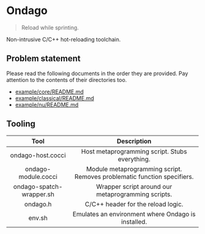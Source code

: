 # Ondago
> Reload while sprinting.

Non-intrusive C/C++ hot-reloading toolchain.

## Problem statement
Please read the following documents in the order they are provided.
Pay attention to the contents of their directories too.
* [example/core/README.md](example/core/README.md)
* [example/classical/README.md](example/classical/README.md)
* [example/nu/README.md](example/nu/README.md)

## Tooling
| Tool                     | Description |
| :----------------------: | :---------: |
| ondago-host.cocci        | Host metaprogramming script. Stubs everything. |
| ondago-module.cocci      | Module metaprogramming script. Removes problematic function specifiers. |
| ondago-spatch-wrapper.sh | Wrapper script around our metaprogramming scripts. |
| ondago.h                 | C/C++ header for the reload logic. |
| env.sh                   | Emulates an environment where Ondago is installed. |
